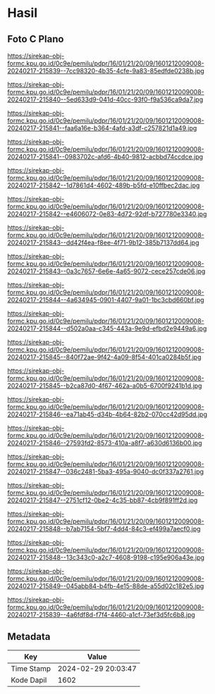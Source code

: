 # Hasil

## Foto C Plano

https://sirekap-obj-formc.kpu.go.id/0c9e/pemilu/pdpr/16/01/21/20/09/1601212009008-20240217-215839--7cc98320-4b35-4cfe-9a83-85edfde0238b.jpg

https://sirekap-obj-formc.kpu.go.id/0c9e/pemilu/pdpr/16/01/21/20/09/1601212009008-20240217-215840--5ed633d9-041d-40cc-93f0-f9a536ca9da7.jpg

https://sirekap-obj-formc.kpu.go.id/0c9e/pemilu/pdpr/16/01/21/20/09/1601212009008-20240217-215841--faa6a16e-b364-4afd-a3df-c257821d1a49.jpg

https://sirekap-obj-formc.kpu.go.id/0c9e/pemilu/pdpr/16/01/21/20/09/1601212009008-20240217-215841--0983702c-afd6-4b40-9812-acbbd74ccdce.jpg

https://sirekap-obj-formc.kpu.go.id/0c9e/pemilu/pdpr/16/01/21/20/09/1601212009008-20240217-215842--1d7861d4-4602-489b-b5fd-e10ffbec2dac.jpg

https://sirekap-obj-formc.kpu.go.id/0c9e/pemilu/pdpr/16/01/21/20/09/1601212009008-20240217-215842--e4606072-0e83-4d72-92df-b727780e3340.jpg

https://sirekap-obj-formc.kpu.go.id/0c9e/pemilu/pdpr/16/01/21/20/09/1601212009008-20240217-215843--dd42f4ea-f8ee-4f71-9b12-385b7137dd64.jpg

https://sirekap-obj-formc.kpu.go.id/0c9e/pemilu/pdpr/16/01/21/20/09/1601212009008-20240217-215843--0a3c7657-6e6e-4a65-9072-cece257cde06.jpg

https://sirekap-obj-formc.kpu.go.id/0c9e/pemilu/pdpr/16/01/21/20/09/1601212009008-20240217-215844--4a634945-0901-4407-9a01-1bc3cbd660bf.jpg

https://sirekap-obj-formc.kpu.go.id/0c9e/pemilu/pdpr/16/01/21/20/09/1601212009008-20240217-215844--d502a0aa-c345-443a-9e9d-efbd2e9449a6.jpg

https://sirekap-obj-formc.kpu.go.id/0c9e/pemilu/pdpr/16/01/21/20/09/1601212009008-20240217-215845--840f72ae-9f42-4a09-8f54-401ca0284b5f.jpg

https://sirekap-obj-formc.kpu.go.id/0c9e/pemilu/pdpr/16/01/21/20/09/1601212009008-20240217-215845--b2ca87d0-4f67-462a-a0b5-6700f9241b1d.jpg

https://sirekap-obj-formc.kpu.go.id/0c9e/pemilu/pdpr/16/01/21/20/09/1601212009008-20240217-215846--ea71ab45-d34b-4b64-82b2-070cc42d95dd.jpg

https://sirekap-obj-formc.kpu.go.id/0c9e/pemilu/pdpr/16/01/21/20/09/1601212009008-20240217-215846--27593fd2-8573-410a-a8f7-a630d6136b00.jpg

https://sirekap-obj-formc.kpu.go.id/0c9e/pemilu/pdpr/16/01/21/20/09/1601212009008-20240217-215847--036c2481-5ba3-495a-9040-dc0f337a2761.jpg

https://sirekap-obj-formc.kpu.go.id/0c9e/pemilu/pdpr/16/01/21/20/09/1601212009008-20240217-215847--2751cf12-0be2-4c35-bb87-4cb9f891ff2d.jpg

https://sirekap-obj-formc.kpu.go.id/0c9e/pemilu/pdpr/16/01/21/20/09/1601212009008-20240217-215848--b7ab7154-5bf7-4dd4-84c3-ef499a7aecf0.jpg

https://sirekap-obj-formc.kpu.go.id/0c9e/pemilu/pdpr/16/01/21/20/09/1601212009008-20240217-215848--13c343c0-a2c7-4608-9198-c195e906a43e.jpg

https://sirekap-obj-formc.kpu.go.id/0c9e/pemilu/pdpr/16/01/21/20/09/1601212009008-20240217-215849--045abb84-b4fb-4e15-88de-a55d02c182e5.jpg

https://sirekap-obj-formc.kpu.go.id/0c9e/pemilu/pdpr/16/01/21/20/09/1601212009008-20240217-215839--4a6fdf8d-f7f4-4460-a1cf-73ef3d5fc6b8.jpg


## Metadata

| Key        | Value               |
| ---------- | ------------------- |
| Time Stamp | 2024-02-29 20:03:47 |
| Kode Dapil | 1602                |



